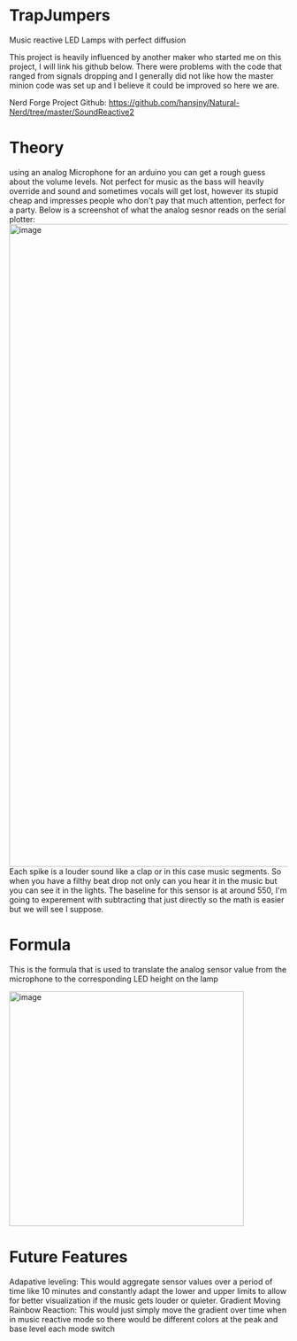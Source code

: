 # TrapJumpers
Music reactive LED Lamps with perfect diffusion

This project is heavily influenced by another maker who started me on this project, I will link his github below. There were problems with the code that ranged from signals dropping and I generally did not like how the master minion code was set up and I believe it could be improved so here we are.

Nerd Forge Project Github: https://github.com/hansjny/Natural-Nerd/tree/master/SoundReactive2

# Theory
using an analog Microphone for an arduino you can get a rough guess about the volume levels. Not perfect for music as the bass will heavily override and sound and sometimes vocals will get lost, however its stupid cheap and impresses people who don't pay that much attention, perfect for a party.
Below is a screenshot of what the analog sesnor reads on the serial plotter:
<img width="1161" alt="image" src="https://user-images.githubusercontent.com/64546287/131937734-52f60e93-6fb8-4416-88b4-49edb1bc4f39.png">
Each spike is a louder sound like a clap or in this case music segments. So when you have a filthy beat drop not only can you hear it in the music but you can see it in the lights. The baseline for this sensor is at around 550, I'm going to experement with subtracting that just directly so the math is easier but we will see I suppose.

# Formula
This is the formula that is used to translate the analog sensor value from the microphone to the corresponding LED height on the lamp 

<img width="424" alt="image" src="https://user-images.githubusercontent.com/64546287/132075862-bd7e10b4-a456-4b0c-8fd1-952e0d227ce0.png">

# Future Features
Adapative leveling: This would aggregate sensor values over a period of time like 10 minutes and constantly adapt the lower and upper limits to allow for better visualization if the music gets louder or quieter. 
Gradient Moving Rainbow Reaction: This would just simply move the gradient over time when in music reactive mode so there would be different colors at the peak and base level each mode switch
